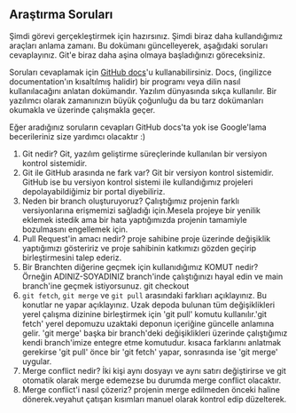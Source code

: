 ## Araştırma Soruları

Şimdi görevi gerçekleştirmek için hazırsınız. Şimdi biraz daha kullandığımız araçları anlama zamanı. Bu dokümanı güncelleyerek, aşağıdaki soruları cevaplayınız. Git'e biraz daha aşina olmaya başladığınızı göreceksiniz. 

Soruları cevaplamak için [GitHub docs](https://docs.github.com/en)'u kullanabilirsiniz. Docs, (ingilizce documentation'ın kısaltılmış halidir) bir programı veya dilin nasıl kullanılacağını anlatan dokümandır. Yazılım dünyasında sıkça kullanılır. Bir yazılımcı olarak zamanınızın büyük çoğunluğu da bu tarz dokümanları okumakla ve üzerinde çalışmakla geçer.

Eğer aradığınız soruların cevapları GitHub docs'ta yok ise Google'lama becerileriniz size yardımcı olacaktır :)

1. Git nedir?
Git, yazılım geliştirme süreçlerinde kullanılan bir versiyon kontrol sistemidir.
2. Git ile GitHub arasında ne fark var? 
 Git bir versiyon kontrol sistemidir. GitHub ise bu versiyon kontrol sistemi ile kullandığımız projeleri depolayabildiğimiz bir portal diyebiliriz.
3. Neden bir branch oluşturuyoruz? 
Çalıştığımız projenin farklı versiyonlarına erişmemizi sağladığı için.Mesela projeye bir yenilik eklemek istedik ama bir hata yaptığımızda projenin tamamiyle bozulmasını engellemek için.
4. Pull Request'in amacı nedir? 
proje sahibine proje üzerinde değişiklik yaptığımızı gösteririz ve proje sahibinin katkımızı gözden geçirip birleştirmesini talep ederiz.
5. Bir Branchten diğerine geçmek için kullanıdığımız KOMUT nedir? Örneğin ADINIZ-SOYADINIZ branch'inde çalıştığınızı hayal edin ve main branch'ine geçmek istiyorsunuz. 
git checkout
6. `git fetch`, `git merge` ve `git pull` arasındaki farklıarı açıklayınız. Bu konutlar ne yapar açıklayınız. 
Uzak depoda bulunan tüm değişiklikleri yerel çalışma dizinine birleştirmek için 'git pull' komutu kullanılır.'git fetch' yerel depomuzu uzaktaki deponun içeriğine güncelle anlamına gelir.
'git merge' başka bir branch'deki değişiklikleri üzerinde çalıştığımız kendi branch'imize entegre etme komutudur.
kısaca farklarını anlatmak gerekirse 'git pull' önce bir 'git fetch' yapar, sonrasında ise 'git merge' uygular.
7. Merge conflict nedir? 
İki kişi aynı dosyayı ve aynı satırı değiştirirse ve git otomatik olarak merge edemezse bu durumda merge conflict olacaktır.
8. Merge conflict'i nasıl çözeriz?
projenin merge edilmeden önceki haline dönerek.veyahut çatışan kısımları manuel olarak kontrol edip düzelterek.
